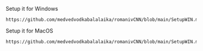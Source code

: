 






Setup it for Windows 
  
    https://github.com/medvedvodkabalalaika/romanivCNN/blob/main/SetupWIN.md

Setup it for MacOS
  
    https://github.com/medvedvodkabalalaika/romanivCNN/blob/main/SetupWIN.md
